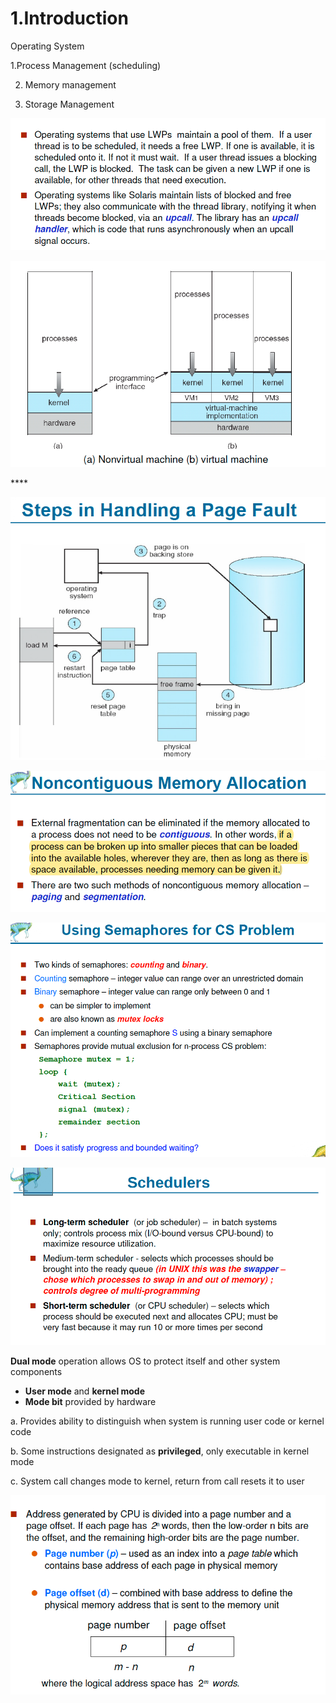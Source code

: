 # 1.Introduction

Operating System 

1.Process Management \(scheduling\) 

2. Memory management

3. Storage Management

![Performance of Various Level of Storages](../.gitbook/assets/image%20%2857%29.png)

![Storage and Device Hierarchy ](../.gitbook/assets/image%20%28134%29.png)

\*\*\*\*

![How modern computer works](../.gitbook/assets/image%20%28147%29.png)

![A dual core design](../.gitbook/assets/image%20%2887%29.png)

![Difference between Multi-processing vs Multi-programming](../.gitbook/assets/image%20%28149%29.png)

![Memory Layout of Multi-programmed System](../.gitbook/assets/image%20%2865%29.png)

**Dual mode** operation allows OS to protect itself and other system components

* **User mode** and **kernel mode** 
* **Mode bit** provided by hardware

a. Provides ability to distinguish when system is running user code or kernel code

b. Some instructions designated as **privileged**, only executable in kernel mode

c. System call changes mode to kernel, return from call resets it to user

![](../.gitbook/assets/image%20%28132%29.png)


